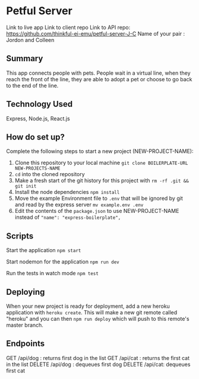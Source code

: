 # Petful Server

Link to live app
Link to client repo
Link to API repo: https://github.com/thinkful-ei-emu/petful-server-J-C
Name of your pair : Jordon and Colleen

## Summary
This app connects people with pets. People wait in a virtual line, when they reach the front of the line, they are able to adopt a pet or choose to go back to the end of the line.

## Technology Used
Express, Node.js, React.js

## How do set up?

Complete the following steps to start a new project (NEW-PROJECT-NAME):

1. Clone this repository to your local machine `git clone BOILERPLATE-URL NEW-PROJECTS-NAME`
2. `cd` into the cloned repository
3. Make a fresh start of the git history for this project with `rm -rf .git && git init`
4. Install the node dependencies `npm install`
5. Move the example Environment file to `.env` that will be ignored by git and read by the express server `mv example.env .env`
6. Edit the contents of the `package.json` to use NEW-PROJECT-NAME instead of `"name": "express-boilerplate",`

## Scripts

Start the application `npm start`

Start nodemon for the application `npm run dev`

Run the tests in watch mode `npm test`

## Deploying

When your new project is ready for deployment, add a new heroku application with `heroku create`. This will make a new git remote called "heroku" and you can then `npm run deploy` which will push to this remote's master branch.

## Endpoints
GET /api/dog : returns first dog in the list
GET /api/cat : returns the first cat in the list
DELETE /api/dog : dequeues first dog
DELETE /api/cat: dequeues first cat
